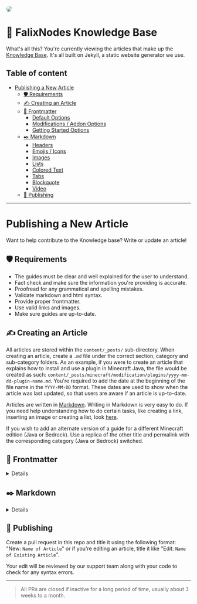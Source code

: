 <img style="border-radius: 20px;" src="https://i.imgur.com/nyoM6z6.png">

# 📖 FalixNodes Knowledge Base

What's all this? You're currently viewing the articles that make up the [Knowledge Base](https://kb.falixnodes.net/). It's all built on Jekyll, a static website generator we use.

## Table of content

-   [Publishing a New Article](https://github.com/FalixNodes-Software/KB-articles#publishing-a-new-article)
    -   [🛡️ Requirements](https://github.com/FalixNodes-Software/KB-articles#%EF%B8%8F-requirements)
    -   [✍️ Creating an Article](https://github.com/FalixNodes-Software/KB-articles#%EF%B8%8F-creating-an-article)
    -   [📃️ Frontmatter](https://github.com/FalixNodes-Software/KB-articles#%EF%B8%8F-frontmatter)
        -   [Default Options](https://github.com/FalixNodes-Software/KB-articles#default-options)
        -   [Modifications / Addon Options](https://github.com/FalixNodes-Software/KB-articles#modifications--addon-options)
        -   [Getting Started Options](https://github.com/FalixNodes-Software/KB-articles#getting-started-options)
    -   [✒️ Markdown](https://github.com/FalixNodes-Software/KB-articles#%EF%B8%8F-markdown)
        -   [Headers](https://github.com/FalixNodes-Software/KB-articles#headers)
        -   [Emojis / Icons](https://github.com/FalixNodes-Software/KB-articles#emojis--icons)
        -   [Images](https://github.com/FalixNodes-Software/KB-articles#images)
        -   [Lists](https://github.com/FalixNodes-Software/KB-articles#lists)
        -   [Colored Text](https://github.com/FalixNodes-Software/KB-articles#colored-text)
        -   [Tabs](https://github.com/FalixNodes-Software/KB-articles#tabs)
        -   [Blockquote](https://github.com/FalixNodes-Software/KB-articles#blockquote)
        -   [Video](https://github.com/FalixNodes-Software/KB-articles#video)
    -   [📢️ Publishing](https://github.com/FalixNodes-Software/KB-articles#%EF%B8%8F-publishing)

---

# Publishing a New Article

Want to help contribute to the Knowledge base? Write or update an article!

## 🛡️ Requirements

-   The guides must be clear and well explained for the user to understand.
-   Fact check and make sure the information you're providing is accurate.
-   Proofread for any grammatical and spelling mistakes.
-   Validate markdown and html syntax.
-   Provide proper frontmatter.
-   Use valid links and images.
-   Make sure guides are up-to-date.

## ✍️ Creating an Article

All articles are stored within the `content/_posts/` sub-directory. When creating an article, create a `.md` file under the correct section, category and sub-category folders. As an example, if you were to create an article that explains how to install and use a plugin in Minecraft Java, the file would be created as such: `content/_posts/minecraft/modification/plugins/yyyy-mm-dd-plugin-name.md`. You're required to add the date at the beginning of the file name in the `YYYY-MM-DD` format. These dates are used to show when the article was last updated, so that users are aware if an article is up-to-date.

Articles are written in [Markdown](https://www.markdownguide.org/getting-started/). Writing in Markdown is very easy to do. If you need help understanding how to do certain tasks, like creating a link, inserting an image or creating a list, look [here](https://guides.github.com/features/mastering-markdown/).

If you wish to add an alternate version of a guide for a different Minecraft edition (Java or Bedrock). Use a replica of the other title and permalink with the corresponding category (Java or Bedrock) switched.

## 📃️ Frontmatter

<details>

<br>

The frontmatter is the block at the top of every article surrounded by a pair of triple dashes `---`. As the frontmatter is based on YAML, ensure that the correct syntax is followed:

### Default Options

```Markdown
---
layout: post
title: "Title of Article"
category: Java
tags: General
description: "Here is the description of your guide"
keywords:
    - keyword: "dynmap"
    - keyword: "world"
      matches: ["live", "browser", "map"]
keywords: (Main keyword), keyword1, keyword2
permalink: /minecraft/java/general/name-of-article
image: "link"
author: Name
icon: book-bookmark
---
```

| Metadata       | Description                                                                                                                                                                             |
| -------------- | --------------------------------------------------------------------------------------------------------------------------------------------------------------------------------------- |
| `layout:`      | Must **always** remain as `post`                                                                                                                                                        |
| `title:`       | The title of your guide, make sure it contains the necessary keywords to make it stand out                                                                                              |
| `category:`    | Any of the categories in the `content/_categories/` folder _(Case sensitive)_                                                                                                           |
| `tags:`        | Any sub-category; they are each listed in their corresponding category file in the `content/_categories/` folder. _(Case sensitive)_                                                    |
| `description:` | A description for your guide, keep it concise, informative and interesting                                                                                                              |
| `keywords:`    | All keywords relevant to the topic. Keywords without a "matches" key will be used as a standalone search query while those with the key will be combined to form a more accurate query. |
| `permalink:`   | /`section`/`category`/`sub-category`/`short-title` _(Lowercase)_                                                                                                                        |
| `image:`       | A direct link to an image to be used as a thumbnail _(Optional)_                                                                                                                        |
| `author:`      | Name of the current author and maintainer. For multiple authors (maximum of 3), use the the array format.                                                                               |
| `icon:`        | Direct link to an icon. _(Optional)_                                                                                                                                                    |
| `toc:`         | Whether to enable table of contents or not. _(Optional, default value is `true`)_                                                                                                       |

> Encompass your values in quotation marks if it contains symbols other than slashes `/` or hyphens `-`.
> New authors must request for their github account to be manually added to display correct profile pictures.

### Modifications / Addon Options

The below frontmatter options are extra options for **Minecraft modifications and addons (plugins, mods and data-packs)** in addition to the default options:

```Markdown
---
icon: "link"
mod-name: "Name of mod"
mod-type: "Plugin, Mod, Standalone"
mod-url: "link"
---
```

| Metadata    | Description                                             |
| ----------- | ------------------------------------------------------- |
| `icon:`     | Direct link to the mod's icon                           |
| `mod-name:` | Official mod name                                       |
| `mod-type:` | The software type, such as plugin, mod, standalone, etc |
| `mod-url:`  | A link to the mod's official page or website            |

### Getting Started Options

If you wish to include a post from an existing category in the `Getting started` category, use these extra frontmatter options:

```Markdown
---
getting-started-tag: General
post_order: 1
---
```

| Metadata              | Description                                                                        |
| --------------------- | ---------------------------------------------------------------------------------- |
| `getting-started-tag` | Functionally the same as `tags:` but specific to the getting started category only |
| `post_order`          | Order of the post within the Getting-started category                              |

</details>

## ✒️ Markdown

<details>

<br>

[Markdown cheatsheet](https://markdownguide.offshoot.io/cheat-sheet/).

### Headers

Using "# Title of Article" isn't needed; the layout will automatically add the title of the article to the top of the guide. That being said, always use "## Subtitle" instead.
It is recommended to a related Github flavored emoji at the beginning of main subtitles (## or h2) to improve user friendliness (such as: `## :earth_asia: Dynmap`). Emojis/icons will be explained further in the next section.

### Emojis / Icons

Github emojis and a few server software icons are supported to improve user friendliness and add vibrance to your articles:

To use a Github emoji, copy its name including the colons (e.g: `:smile:`) and paste it in the article, we only recommend using them in main subtitles (## or h2) and tabs to avoid over-saturation, a list of all Github emojis can be found in this [cheatsheet](https://github.com/ikatyang/emoji-cheat-sheet/blob/master/README.md).

We have a built in recommended icon and a few server software icons you can use anywhere in your article, with the latter especially so in tabs. We currently support `recommended` for recommended icons and `spigot`,`paper`, `purpur`, `forge`, `neoforge`, `fabric` and `quilt` for server software icons. To add the icon to your article follow the format below, make sure to replace `icon` with one of the options listed beforehand.

```html
<i class="icon"></i>
```

### Images

If you're adding an image to the files, follow the structure below:

```
![Alt text](content/assets/images/posts/...)
```

Replace `Alt text` with an alternate text incase the image is not loaded properly or for accessability purposes. `...` must also be replaced with the actual path of your image including the file name and extension.

### Lists

When typing out steps using lists, make sure to separate each step with a **blank line**. Otherwise, a `<p>` tag will not be generated.

### Colored Text

When navigating around the Dashboard, four colors (Orange, Green, Red, Blue) can often be seen on different buttons such as Restart, Save File, Delete, Connect, etc. It is a good idea to color these words with the same color as can be seen in the Dashboard to make the guides more user friendly and vibrant. Fortunately this can be done by making the word **bold** (`** **`) and immediately following it with an inline attribute with the color as a style name like so:

```
**Connect**{: .blue } **Delete**{: .red } **Restart**{: .orange } **Save File**{: .green }
```

### Tabs

In certain articles, you may want to use tabs to group separate alternate procedures in one place, such as procedures on configuring a software with a plugin and mod version:

```
{% tabs software %}

{% tab software plugin %}

Steps for the plugin go here

{% endtab %}

{% tab software mod %}

Steps for the mod go here

{% endtab %}

{% endtabs %}

```

The first word after the tab keyword is used to group the tabs together, while the words after will be displayed as the tab label. If the content of tabs have a similar structure, place the tabs under each heading rather than placing headings in tabs.

### Blockquote

There are 4 custom blockquote, which are each used in different context:

**Note:**

Used to add additional information that does not fit in its own paragraph.

```Markdown
> hi this is blockquote
```

**Success:**

Used to signify success messages or completion.

```Markdown
{: .success}

> hi this is blockquote
```

**Warning:**

Used as a warning to avoid something.

```Markdown
{: .warning}

> hi this is blockquote
```

**Error:**

Used as a way to display common errors or issues.

```Markdown
{: .error}

> hi this is blockquote
```

### Video

[Learn how to embed a YouTube video](https://support.google.com/youtube/answer/171780?hl=en)

```html
<video controls preload="auto"><source src="https://example.com/video.webm" type="video/webm" src="https://example.com/video.mp4" type="video/mp4" /></video>
```

> If you're adding a video to the files, use a path like `content/assets/videos/posts/...`.

Make sure to provide both webm and mp4. Webm are much smaller and load faster, although an MP4 file is required as not all browsers support webm format. So the MP4 is more of a fallback option if the user's browser doesn't like the webm format.

</details>

## 📢️ Publishing

Create a pull request in this repo and title it using the following format: "New: `Name of Article`" or if you're editing an article, title it like "Edit: `Name of Existing Article`".

Your edit will be reviewed by our support team along with your code to check for any syntax errors.

---

> All PRs are closed if inactive for a long period of time, usually about 3 weeks to a month.
